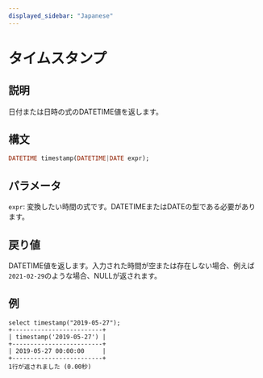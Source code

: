 ```yaml
---
displayed_sidebar: "Japanese"
---
```


# タイムスタンプ

## 説明

日付または日時の式のDATETIME値を返します。

## 構文

```Haskell
DATETIME timestamp(DATETIME|DATE expr);
```

## パラメータ

`expr`: 変換したい時間の式です。DATETIMEまたはDATEの型である必要があります。

## 戻り値

DATETIME値を返します。入力された時間が空または存在しない場合、例えば`2021-02-29`のような場合、NULLが返されます。

## 例

```Plain Text
select timestamp("2019-05-27");
+-------------------------+
| timestamp('2019-05-27') |
+-------------------------+
| 2019-05-27 00:00:00     |
+-------------------------+
1行が返されました (0.00秒)
```
